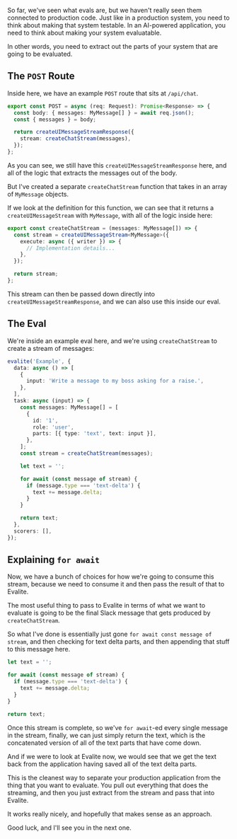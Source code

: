 So far, we've seen what evals are, but we haven't really seen them connected to production code. Just like in a production system, you need to think about making that system testable. In an AI-powered application, you need to think about making your system evaluatable.

In other words, you need to extract out the parts of your system that are going to be evaluated.

## The `POST` Route

Inside here, we have an example `POST` route that sits at `/api/chat`.

```ts
export const POST = async (req: Request): Promise<Response> => {
  const body: { messages: MyMessage[] } = await req.json();
  const { messages } = body;

  return createUIMessageStreamResponse({
    stream: createChatStream(messages),
  });
};
```

As you can see, we still have this `createUIMessageStreamResponse` here, and all of the logic that extracts the messages out of the body.

But I've created a separate `createChatStream` function that takes in an array of `MyMessage` objects.

If we look at the definition for this function, we can see that it returns a `createUIMessageStream` with `MyMessage`, with all of the logic inside here:

```ts
export const createChatStream = (messages: MyMessage[]) => {
  const stream = createUIMessageStream<MyMessage>({
    execute: async ({ writer }) => {
      // Implementation details...
    },
  });

  return stream;
};
```

This stream can then be passed down directly into `createUIMessageStreamResponse`, and we can also use this inside our eval.

## The Eval

We're inside an example eval here, and we're using `createChatStream` to create a stream of messages:

```ts
evalite('Example', {
  data: async () => [
    {
      input: 'Write a message to my boss asking for a raise.',
    },
  ],
  task: async (input) => {
    const messages: MyMessage[] = [
      {
        id: '1',
        role: 'user',
        parts: [{ type: 'text', text: input }],
      },
    ];
    const stream = createChatStream(messages);

    let text = '';

    for await (const message of stream) {
      if (message.type === 'text-delta') {
        text += message.delta;
      }
    }

    return text;
  },
  scorers: [],
});
```

## Explaining `for await`

Now, we have a bunch of choices for how we're going to consume this stream, because we need to consume it and then pass the result of that to Evalite.

The most useful thing to pass to Evalite in terms of what we want to evaluate is going to be the final Slack message that gets produced by `createChatStream`.

So what I've done is essentially just gone `for await const message of stream`, and then checking for text delta parts, and then appending that stuff to this message here.

```ts
let text = '';

for await (const message of stream) {
  if (message.type === 'text-delta') {
    text += message.delta;
  }
}

return text;
```

Once this stream is complete, so we've `for await`-ed every single message in the stream, finally, we can just simply return the text, which is the concatenated version of all of the text parts that have come down.

And if we were to look at Evalite now, we would see that we get the text back from the application having saved all of the text delta parts.

This is the cleanest way to separate your production application from the thing that you want to evaluate. You pull out everything that does the streaming, and then you just extract from the stream and pass that into Evalite.

It works really nicely, and hopefully that makes sense as an approach.

Good luck, and I'll see you in the next one.
